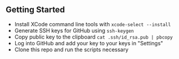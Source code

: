 Getting Started
---------------

- Install XCode command line tools with `xcode-select --install`
- Generate SSH keys for GitHub using `ssh-keygen`
- Copy public key to the clipboard `cat .ssh/id_rsa.pub | pbcopy`
- Log into GitHub and add your key to your keys in "Settings"
- Clone this repo and run the scripts necessary
